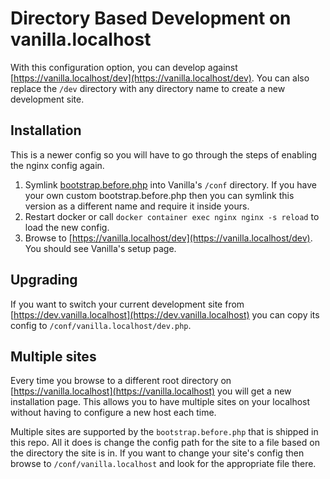# Directory Based Development on vanilla.localhost

With this configuration option, you can develop against [https://vanilla.localhost/dev](https://vanilla.localhost/dev). You can also replace the `/dev` directory with any directory name to create a new development site.

## Installation

This is a newer config so you will have to go through the steps of enabling the nginx config again.

1. Symlink [bootstrap.before.php](../bootstrap.before.php) into Vanilla's `/conf` directory. If you have your own custom bootstrap.before.php then you can symlink this version as a different name and require it inside yours.
2. Restart docker or call `docker container exec nginx nginx -s reload` to load the new config.
3. Browse to [https://vanilla.localhost/dev](https://vanilla.localhost/dev). You should see Vanilla's setup page.

## Upgrading

If you want to switch your current development site from [https://dev.vanilla.localhost](https://dev.vanilla.localhost) you can copy its config to `/conf/vanilla.localhost/dev.php`.

## Multiple sites

Every time you browse to a different root directory on [https://vanilla.localhost](https://vanilla.localhost) you will get a new installation page. This allows you to have multiple sites on your localhost without having to configure a new host each time.

Multiple sites are supported by the `bootstrap.before.php` that is shipped in this repo. All it does is change the config path for the site to a file based on the directory the site is in. If you want to change your site's config then browse to `/conf/vanilla.localhost` and look for the appropriate file there.
